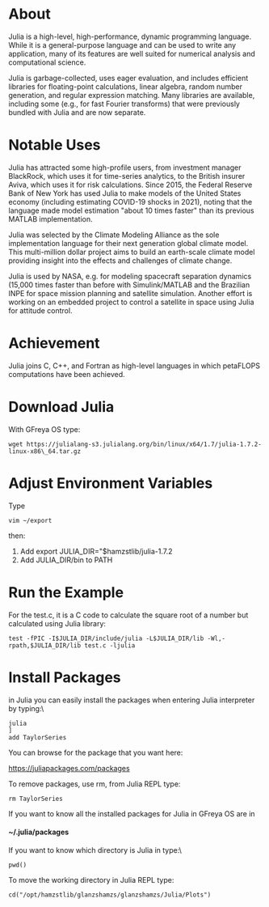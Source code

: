 # About
Julia is a high-level, high-performance, dynamic programming language. While it is a general-purpose language and can be used to write any application, many of its features are well suited for numerical analysis and computational science.

Julia is garbage-collected, uses eager evaluation, and includes efficient libraries for floating-point calculations, linear algebra, random number generation, and regular expression matching. Many libraries are available, including some (e.g., for fast Fourier transforms) that were previously bundled with Julia and are now separate.

# Notable Uses
Julia has attracted some high-profile users, from investment manager BlackRock, which uses it for time-series analytics, to the British insurer Aviva, which uses it for risk calculations. Since 2015, the Federal Reserve Bank of New York has used Julia to make models of the United States economy (including estimating COVID-19 shocks in 2021), noting that the language made model estimation "about 10 times faster" than its previous MATLAB implementation. 

Julia was selected by the Climate Modeling Alliance as the sole implementation language for their next generation global climate model. This multi-million dollar project aims to build an earth-scale climate model providing insight into the effects and challenges of climate change.

Julia is used by NASA, e.g. for modeling spacecraft separation dynamics (15,000 times faster than before with Simulink/MATLAB and the Brazilian INPE for space mission planning and satellite simulation. Another effort is working on an embedded project to control a satellite in space using Julia for attitude control.

# Achievement
Julia joins C, C++, and Fortran as high-level languages in which petaFLOPS computations have been achieved. 

# Download Julia 
With GFreya OS type:
```
wget https://julialang-s3.julialang.org/bin/linux/x64/1.7/julia-1.7.2-linux-x86\_64.tar.gz
```

# Adjust Environment Variables
Type
```
vim ~/export
```
then:
1. Add export JULIA_DIR="$hamzstlib/julia-1.7.2
2. Add JULIA_DIR/bin to PATH

# Run the Example
For the test.c, it is a C code to calculate the square root of a number but calculated using Julia library:
```
test -fPIC -I$JULIA_DIR/include/julia -L$JULIA_DIR/lib -Wl,-rpath,$JULIA_DIR/lib test.c -ljulia
```

# Install Packages
in Julia you can easily install the packages when entering Julia interpreter by typing:\\
```
julia
]
add TaylorSeries
```
You can browse for the package that you want here:

https://juliapackages.com/packages
		
To remove packages, use rm, from Julia REPL type:
```
rm TaylorSeries
```

If you want to know all the installed packages for Julia in GFreya OS are in
#### ~/.julia/packages 

If you want to know which directory is Julia in type:\\
```
pwd()
```

To move the working directory in Julia REPL type:
```
cd("/opt/hamzstlib/glanzshamzs/glanzshamzs/Julia/Plots")
